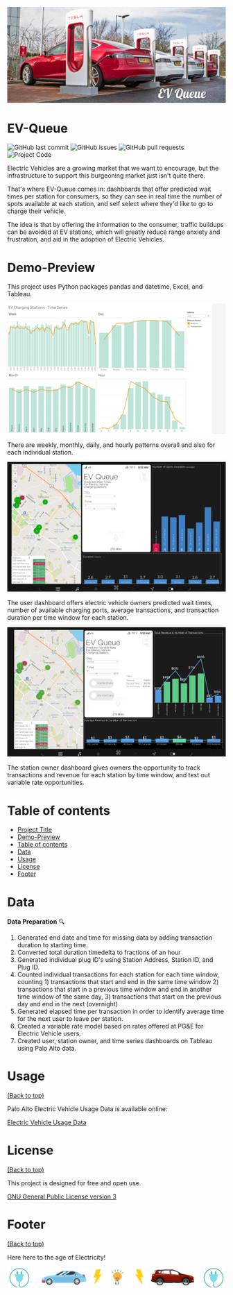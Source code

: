 ![Banner](https://github.com/CeliaSagas/EV-Queue/blob/1c39bc96dd561033cb5c162b8bdbf11fb56555bb/img/EV%20Queue.jpg)

# EV-Queue

<!-- Add buttons here -->


![GitHub last commit](https://img.shields.io/github/last-commit/celiasagas/ev-queue)
![GitHub issues](https://img.shields.io/github/issues-raw/celiasagas/ev-queue)
![GitHub pull requests](https://img.shields.io/github/issues-pr/celiasagas/ev-queue)
![Project Code](https://img.shields.io/github/languages/top/celiasagas/ev-queue)


<!-- Describe your project in brief -->

Electric Vehicles are a growing market that we want to encourage, but the infrastructure to support this burgeoning market just isn't quite there.

That's where EV-Queue comes in: dashboards that offer predicted wait times per station for consumers, so they can see in real time the number of spots available at each station, and self select where they'd like to go to charge their vehicle.

The idea is that by offering the information to the consumer, traffic buildups can be avoided at EV stations, which will greatly reduce range anxiety and frustration, and aid in the adoption of Electric Vehicles.

# Demo-Preview
<!-- Add a demo for your project -->

This project uses Python packages pandas and datetime, Excel, and Tableau.

![Time Series Dashboard](https://github.com/CeliaSagas/EV-Queue/blob/3255463ca3e10f165698d1ac0fc2dc03dc9a994b/img/TimeSeriesDashboard.png)

There are weekly, monthly, daily, and hourly patterns overall and also for each individual station.


![User Dashboard](https://github.com/CeliaSagas/EV-Queue/blob/3255463ca3e10f165698d1ac0fc2dc03dc9a994b/img/UserDashboard.png)

The user dashboard offers electric vehicle owners predicted wait times, number of available charging ports, average transactions, and transaction duration per time window for each station.

![Station Owner Dashboard](https://github.com/CeliaSagas/EV-Queue/blob/3255463ca3e10f165698d1ac0fc2dc03dc9a994b/img/StationDashboard.png)

The station owner dashboard gives owners the opportunity to track transactions and revenue for each station by time window, and test out variable rate opportunities.


# Table of contents


- [Project Title](#project-title)
- [Demo-Preview](#demo-preview)
- [Table of contents](#table-of-contents)
- [Data](#Data)
- [Usage](#usage)
- [License](#license)
- [Footer](#footer)

# Data

**Data Preparation** :mag:

1.	Generated end date and time for missing data by adding transaction duration to starting time.
2.	Converted total duration timedelta to fractions of an hour
3.  Generated individual plug ID's using Station Address, Station ID, and Plug ID.
3.	Counted individual transactions for each station for each time window, counting 1) transactions that start and end in the same time window 2) transactions that start in a previous time window and end in another time window of the same day, 3) transactions that start on the previous day and end in the next (overnight)
4.	Generated elapsed time per transaction in order to identify average time for the next user to leave per station.
5. Created a variable rate model based on rates offered at PG&E for Electric Vehicle users.
6. Created user, station owner, and time series dashboards on Tableau using Palo Alto data.


# Usage
[(Back to top)](#table-of-contents)

Palo Alto Electric Vehicle Usage Data is available online:

[Electric Vehicle Usage Data](https://data.cityofpaloalto.org/dataviews/257812/ELECT-VEHIC-CHARG-STATI-83602/)


# License
[(Back to top)](#table-of-contents)

This project is designed for free and open use.

[GNU General Public License version 3](https://opensource.org/licenses/GPL-3.0)

# Footer
[(Back to top)](#table-of-contents)

Here here to the age of Electricity!

<!-- Add the footer here -->

![Footer](https://github.com/CeliaSagas/EV-Queue/blob/3255463ca3e10f165698d1ac0fc2dc03dc9a994b/img/evqueuefooter.png)
